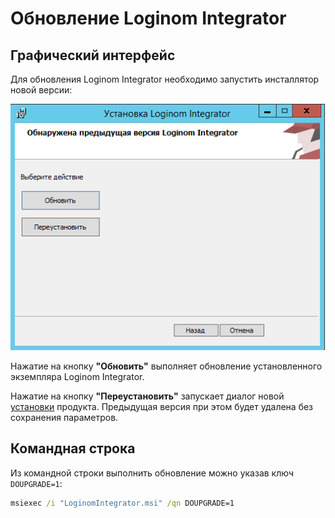 # Обновление Loginom Integrator

## Графический интерфейс

Для обновления Loginom Integrator необходимо запустить инсталлятор новой версии:

![](../images/admin/integrator_msi_upgrade.png)

Нажатие на кнопку **"Обновить"** выполняет обновление установленного экземпляра Loginom Integrator.

Нажатие на кнопку **"Переустановить"** запускает диалог новой [установки](./setup.md) продукта. Предыдущая версия при этом будет удалена без сохранения параметров.

## Командная строка

Из командной строки выполнить обновление можно указав ключ `DOUPGRADE=1`:

```cmd
msiexec /i "LoginomIntegrator.msi" /qn DOUPGRADE=1
```
